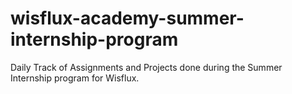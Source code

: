 # wisflux-academy-summer-internship-program
Daily Track of Assignments and Projects done during the Summer Internship program for Wisflux.
